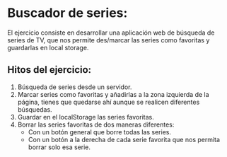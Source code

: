 # Buscador de series:

El ejercicio consiste en desarrollar una aplicación web de búsqueda de series de TV, que nos permite des/marcar las series como favoritas y guardarlas en local storage.

## Hitos del ejercicio:

1. Búsqueda de series desde un servidor.
2. Marcar series como favoritas y añadirlas a la zona izquierda de la página, tienes que quedarse ahí aunque se realicen diferentes búsquedas.
3. Guardar en el localStorage las series favoritas.
4. Borrar las series favoritas de dos maneras diferentes:
   - Con un botón general que borre todas las series.
   - Con un botón a la derecha de cada serie favorita que nos permita borrar solo esa serie.
